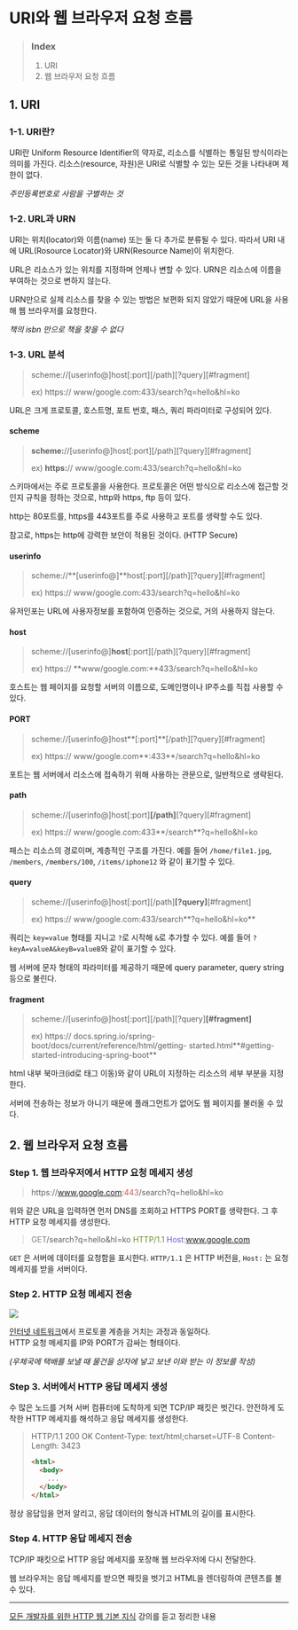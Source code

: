 # URI와 웹 브라우저 요청 흐름

> ### Index
>
> 1. URI
> 2. 웹 브라우저 요청 흐름

## 1. URI

### 1-1. URI란?

URI란 Uniform Resource Identifier의 약자로, 리소스를 식별하는 통일된 방식이라는 의미를 가진다. 리소스(resource, 자원)은 URI로 식별할 수 있는 모든 것을 나타내며 제한이 없다.

_주민등록번호로 사람을 구별하는 것_

### 1-2. URL과 URN

URI는 위치(locator)와 이름(name) 또는 둘 다 추가로 분류될 수 있다. 따라서 URI 내에 URL(Rosource Locator)와 URN(Resource Name)이 위치한다.

URL은 리소스가 있는 위치를 지정하며 언제나 변할 수 있다. URN은 리소스에 이름을 부여하는 것으로 변하지 않는다.

URN만으로 실제 리소스를 찾을 수 있는 방법은 보편화 되지 않았기 때문에 URL을 사용해 웹 브라우저를 요청한다.

_책의 isbn 만으로 책을 찾을 수 없다_

### 1-3. URL 분석

> scheme://[userinfo@]host[:port][/path][?query][#fragment]
>
> ex)
> https:// www/google.com:433/search?q=hello&hl=ko

URL은 크게 프로토콜, 호스트명, 포트 번호, 패스, 쿼리 파라미터로 구성되어 있다.

#### scheme

> **scheme:**//[userinfo@]host[:port][/path][?query][#fragment]
>
> ex)
> **https:**// www/google.com:433/search?q=hello&hl=ko

스키마에서는 주로 프로토콜을 사용한다. 프로토콜은 어떤 방식으로 리소스에 접근할 것인지 규칙을 정하는 것으로, http와 https, ftp 등이 있다.

http는 80포트를, https를 443포트를 주로 사용하고 포트를 생략할 수도 있다.

참고로, https는 http에 강력한 보안이 적용된 것이다. (HTTP Secure)

#### userinfo

> scheme://**[userinfo@]**host[:port][/path][?query][#fragment]
>
> ex)
> https:// www/google.com:433/search?q=hello&hl=ko

유저인포는 URL에 사용자정보를 포함하여 인증하는 것으로, 거의 사용하지 않는다.

#### host

> scheme://[userinfo@]**host**[:port][/path][?query][#fragment]
>
> ex)
> https:// **www/google.com:**433/search?q=hello&hl=ko

호스트는 웹 페이지를 요청할 서버의 이름으로, 도메인명이나 IP주소를 직접 사용할 수 있다.

#### PORT

> scheme://[userinfo@]host**[:port]**[/path][?query][#fragment]
>
> ex)
> https:// www/google.com**:433**/search?q=hello&hl=ko

포트는 웹 서버에서 리소스에 접속하기 위해 사용하는 관문으로, 일반적으로 생략된다.

#### path

> scheme://[userinfo@]host[:port]**[/path]**[?query][#fragment]
>
> ex)
> https:// www/google.com:433**/search**?q=hello&hl=ko

패스는 리소스의 경로이며, 계층적인 구조를 가진다. 예를 들어 `/home/file1.jpg`, `/members`, `/members/100`, `/items/iphone12` 와 같이 표기할 수 있다.

#### query

> scheme://[userinfo@]host[:port][/path]**[?query]**[#fragment]
>
> ex)
> https:// www/google.com:433/search**?q=hello&hl=ko**

쿼리는 `key=value` 형태를 지니고 `?`로 시작해 `&`로 추가할 수 있다. 예를 들어 `?keyA=valueA&keyB=valueB`와 같이 표기할 수 있다.

웹 서버에 문자 형태의 파라미터를 제공하기 때문에 query parameter, query string 등으로 불린다.

#### fragment

> scheme://[userinfo@]host[:port][/path][?query]**[#fragment]**
>
> ex)
> https:// docs.spring.io/spring-boot/docs/current/reference/html/getting-
> started.html**#getting-started-introducing-spring-boot**

html 내부 북마크(id로 태그 이동)와 같이 URL이 지정하는 리소스의 세부 부분을 지정한다.

서버에 전송하는 정보가 아니기 때문에 플래그먼트가 없어도 웹 페이지를 불러올 수 있다.

## 2. 웹 브라우저 요청 흐름

### Step 1. 웹 브라우저에서 HTTP 요청 메세지 생성

> https://<span style="color:slateblue">www.google.com</span>:<span style="color:indianred">443</span>/search?q=hello&hl=ko

위와 같은 URL을 입력하면 먼저 DNS를 조회하고 HTTPS PORT를 생략한다. 그 후 HTTP 요청 메세지를 생성한다.

> <span style="color:gray">GET</span>/search?q=hello&hl=ko <span style="color:olivedrab">HTTP/1.1</span> <span style="color:slateblue">Host:www.google.com</span>

`GET` 은 서버에 데이터를 요청함을 표시한다. `HTTP/1.1` 은 HTTP 버전을, `Host:` 는 요청 메세지를 받을 서버이다.

### Step 2. HTTP 요청 메세지 전송

![](https://velog.velcdn.com/images/yeonsubaek/post/a0d18050-d551-4cff-81b6-91bb0afb084e/image.jpeg)

[인터넷 네트워크](https://velog.io/@yeonsubaek/HTTP-1.-%EC%9D%B8%ED%84%B0%EB%84%B7-%EB%84%A4%ED%8A%B8%EC%9B%8C%ED%81%AC)에서 프로토콜 계층을 거치는 과정과 동일하다.  
HTTP 요청 메세지를 IP와 PORT가 감싸는 형태이다.

_(우체국에 택배를 보낼 때 물건을 상자에 넣고 보낸 이와 받는 이 정보를 작성)_

### Step 3. 서버에서 HTTP 응답 메세지 생성

수 많은 노드를 거쳐 서버 컴퓨터에 도착하게 되면 TCP/IP 패킷은 벗긴다. 안전하게 도착한 HTTP 메세지를 해석하고 응답 메세지를 생성한다.

> HTTP/1.1 200 OK
> Content-Type: text/html;charset=UTF-8
> Content-Length: 3423
>
> ```html
> <html>
>   <body>
>     ...
>   </body>
> </html>
> ```

정상 응답임을 먼저 알리고, 응답 데이터의 형식과 HTML의 길이를 표시한다.

### Step 4. HTTP 응답 메세지 전송

TCP/IP 패킷으로 HTTP 응답 메세지를 포장해 웹 브라우저에 다시 전달한다.

웹 브라우저는 응답 메세지를 받으면 패킷을 벗기고 HTML을 렌더링하여 콘텐츠를 볼 수 있다.

---

[모든 개발자를 위한 HTTP 웹 기본 지식](https://www.inflearn.com/course/http-%EC%9B%B9-%EB%84%A4%ED%8A%B8%EC%9B%8C%ED%81%AC) 강의를 듣고 정리한 내용
